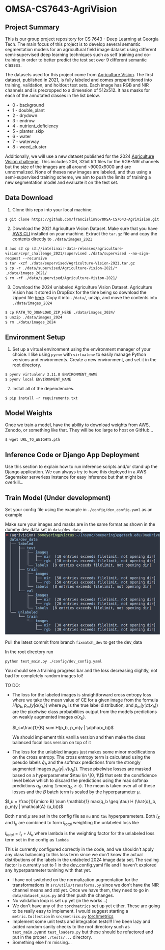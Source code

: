 # OMSA-CS7643-AgriVision
## Project Summary
This is our group project repository for CS 7643 - Deep Learning at Georgia Tech. The main focus of this project is to develop several semantic segmentation models for an agricultural field image dataset using different semi-supervised deep learning techniques such as self training and co-training in order to better predict the test set over 9 different semantic classes.

The datasets used for this project come from [Agriculture Vision](https://www.agriculture-vision.com/). The first dataset, published in 2021, is fully labeled and comes prepartitioned into training, validation, and holdout test sets. Each image has RGB and NIR channels and is precropped to a dimension of 512x512. It has masks for each of the annotated classes in the list below.
* 0 - background
* 1 - double_plant
* 2 - drydown
* 3 - endrow
* 4 - nutrient_deficiency
* 5 - planter_skip
* 6 - water
* 7 - waterway
* 8 - weed_cluster

Additionally, we will use a new dataset published for the 2024 [Agriculture Vision challenge](https://www.agriculture-vision.com/agriculture-vision-2024/prize-challenge-2024). This includes 206, 32bit tiff files for the RGB-NIR channels but the size of the images are all around ~9000x9000 and are unnormalized. None of theses new images are labeled, and thus using a semi-supervised training scheme, we aim to push the limits of training a new segmentation model and evaluate it on the test set.

## Data Download
1. Clone this repo into your local machine.
```
$ git clone https://github.com/francislin96/OMSA-CS7643-AgriVision.git
```
2. Download the 2021 Agriculture Vision Dataset. Make sure that you have [AWS CLI](https://docs.aws.amazon.com/cli/latest/userguide/getting-started-install.html) installed on your machine. Extract the `tar.gz` file and copy the contents directly to `./data/images_2021`
```
$ aws s3 cp s3://intelinair-data-releases/agriculture-vision/cvpr_challenge_2021/supervised ./data/supervised --no-sign-request --recursive
$ tar -xzf ./data/supervised/Agriculture-Vision-2021.tar.gz
$ cp -r ./data/supervised/Agriculture-Vision-2021/* ./data/images_2021/
$ rm -rf ./data/supervised/Agriculture-Vision-2021/
```
3. Download the 2024 unlabeled Agriculture Vision Dataset. Agriculture Vision has it stored in DropBox for the time being so download the zipped file [here](https://www.dropbox.com/scl/fo/7yzzc8hqtvaki2y1md6h4/h?rlkey=su71dij6xfb964zfwe1d6kros&dl=0). Copy it into `./data/`, unzip, and move the contents into `./data/images_2024`
```
$ cp PATH_TO_DOWNLOAD_ZIP_HERE ./data/images_2024/
$ unzip ./data/images_2024
$ rm ./data/images_2024
```

## Environment Setup
1. Set up a virtual environment using the environment manager of your choice. I like using `pyenv` with `virtualenv` to easily manage Python versions and environments. Create a new environment, and set it in the root directory.
```
$ pyenv virtualenv 3.11.8 ENVIRONMENT_NAME
$ pyenv local ENVIRONMENT_NAME
```
2. Install all of the dependencies.
```
$ pip install -r requirements.txt
```

## Model Weights
Once we train a model, have the ability to download weights from AWS, Zenodo, or something like that. They will be too large to host on GitHub...
```
$ wget URL_TO_WEIGHTS.pth
```

## Inference Code or Django App Deployment
Use this section to explain how to run inference scripts and/or stand up the Django application. We can always try to have this deployed in a AWS Sagemaker serverless instance for easy inference but that might be overkill...

## Train Model (Under development)
Set your config file using the example in `./config/dev_config.yaml` as an example

Make sure your images and masks are in the same format as shown in the dummy dev_data set in `data/dev_data`
![Image Directory Structure](assets/image_dir_structure.png)

Pull the latest commit from branch `fixmatch_dev` to get the dev_data

In the root directory run 
```
python test_main.py ./config/dev_config.yaml
```

You should see a training progress bar and the loss decreasing slightly, not bad for completely random images lol!

TO DO:
* The loss for the labeled images is straightforward cross entropy loss where we take the mean value of CE for a given image from the formula $H(p_b, p_m(y | \alpha(x_b))$ where $p_b$ is the true label distribution, and $p_m(y | \alpha(x_b))$ are the pixelwise class probabilities output from the models predictions on weakly augmented images $\alpha(x_b)$.
  
  $l_s=\frac{1}{B} sum H(p_b, p_m(y | \alpha(x_b))$

  We should implement this vanilla version and then make the class balanced focal loss version on top of it
  
* The loss for the unlabled images just makes some minor modifications on the cross entropy. The cross entropy term is calculated using the pseudo labels $\hat{q}_b$ and the softmax predictions from the strongly augmented images $p_m(y | \mathcal{A} (u_b))$. These pixelwise losses are masked based on a hyperparameter $\tau \in \[0, 1\]$ that sets the condfidence level below which to discard the predictions using the max softmax predictions $q_b$ using $\mathbb{1} max(q_b \geq \tau)$. The mean is taken over all of these losses and the $B$ batch term is scaled by the hyperparameter $\mu$.

 $l_u = \frac{1}{\micro B} \sum \mathbb{1} max(q_b \geq \tau) H (\hat{q}_b, p_m(y | \mathcal{A} (u_b)))$

Both $\tau$ and $\mu$ are set in the config file as `mu` and `tau` hyperparameters. Both $l_S$ and $l_u$ are combined to form $l_{total}$ weighting the unlabeled loss like 

$l_{total} = l_s + \lambda l_u$ where lambda is the weighting factor for the unlabeled loss term set in the config as `lambda`

This is currently configured correctly in the code, and we shouldn't apply any class balancing to this loss term since we don't know the actual distributions of the labels in the unlabeled 2024 image data set. The scaling factor is currently set to 1 in the dev_config.yaml file and I haven't explored any hyperparameter tunining with that yet.

* I have not switched on the normalization augmentation for the transformations in `src/utils/transforms.py` since we don't have the NIR channel means and std yet. Once we have them, they need to go in `data/dataset_maps.py` and then push the changes.
* No validation loop is set up yet (in the works...)
* We don't have any of the `torchmetrics` set up yet either. These are going to be really easy to implement. I would suggest starting a `metric.Collection` in `src/metrics.py` [torchmetrics](https://lightning.ai/docs/torchmetrics/stable/)
* Implement some unit tests and integration tests!!! I've been lazy and added random sanity checks to the root directory such as `test_main.py`and `test_loaders.py` but these should be refactored and put in the proper `./tests/...` directory.
* Something else I'm missing...
